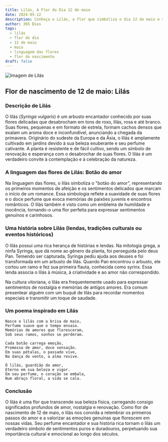 ```yaml
---
title: Lilás, A Flor do Dia 12 de maio
date: 2024-05-12
description: Conheça o Lilás, a flor que simboliza o dia 12 de maio e seu significado 'Botão do amor'. Explore a beleza e o simbolismo desta flor encantadora.
author: 365 Dias
tags:
  - lilás
  - flor do dia
  - 12 de maio
  - maio
  - linguagem das flores
  - flor do nascimento
draft: false
---
```


![Imagem de Lilás](https://cdn.pixabay.com/photo/2019/05/05/21/02/lilac-4181712_1280.jpg#center)



## Flor de nascimento de 12 de maio: Lilás

### Descrição de Lilás

O lilás (_Syringa vulgaris_) é um arbusto encantador conhecido por suas flores delicadas que desabrocham em tons de roxo, lilás, rosa e até branco. Suas flores, pequenas e em formato de estrela, formam cachos densos que exalam um aroma doce e inconfundível, anunciando a chegada da primavera. Originário do sudeste da Europa e da Ásia, o lilás é amplamente cultivado em jardins devido à sua beleza exuberante e seu perfume cativante. A planta é resistente e de fácil cultivo, sendo um símbolo de renovação e esperança com o desabrochar de suas flores. O lilás é um verdadeiro convite à contemplação e à celebração da natureza.

### A linguagem das flores de Lilás: Botão do amor

Na linguagem das flores, o lilás simboliza o "botão do amor", representando os primeiros momentos de afeição e os sentimentos delicados que marcam o início de um romance. Essa simbologia reflete a suavidade de suas flores e o doce perfume que evoca memórias de paixões juvenis e encontros românticos. O lilás também é visto como um emblema de humildade e inocência, tornando-o uma flor perfeita para expressar sentimentos genuínos e carinhosos.

### Uma história sobre Lilás (lendas, tradições culturais ou eventos históricos)

O lilás possui uma rica herança de histórias e lendas. Na mitologia grega, a ninfa Syringa, que dá nome ao gênero da planta, foi perseguida pelo deus Pan. Temendo ser capturada, Syringa pediu ajuda aos deuses e foi transformada em um arbusto de lilás. Quando Pan encontrou o arbusto, ele cortou um ramo e fez sua primeira flauta, conhecida como syrinx. Essa lenda associa o lilás à música, à criatividade e ao amor não correspondido.

Na cultura vitoriana, o lilás era frequentemente usado para expressar sentimentos de nostalgia e memórias de antigos amores. Era comum presentear alguém com um buquê de lilás para recordar momentos especiais e transmitir um toque de saudade.

### Um poema inspirado em Lilás

```
Nasce o lilás com a brisa de maio,  
Perfume suave que o tempo ensaio.  
Memórias de amores que floresceram,  
Sob seus ramos, sonhos se perderam.  

Cada botão carrega emoção,  
Promessa de amor, doce sensação.  
Em suas pétalas, o passado vive,  
Na dança do vento, a alma revive.  

Ó lilás, guardião do amor,  
Eterno em sua beleza e vigor.  
Em seu perfume, o coração se embala,  
Num abraço floral, a vida se cala.
```

### Conclusão

O lilás é uma flor que transcende sua beleza física, carregando consigo significados profundos de amor, nostalgia e renovação. Como flor de nascimento de 12 de maio, o lilás nos convida a relembrar os primeiros passos do amor e a valorizar as emoções genuínas que florescem em nossas vidas. Seu perfume encantador e sua história rica tornam o lilás um verdadeiro símbolo de sentimentos puros e duradouros, perpetuando sua importância cultural e emocional ao longo dos séculos.
